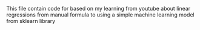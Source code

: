 This file contain code for based on my learning from youtube about linear regressions from manual formula to using a simple machine learning model from sklearn library
